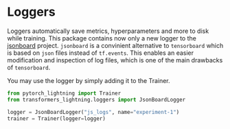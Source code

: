 # Loggers

Loggers automatically save metrics, hyperparameters and more to disk while training. This package contains now only a new logger to the [jsonboard](https://github.com/lucadiliello/jsonboard) project. `jsonboard` is a convinient alternative to `tensorboard` which is based on `json` files instead of `tf.events`. This enables an easier modification and inspection of log files, which is one of the main drawbacks of `tensorboard`.

You may use the logger by simply adding it to the Trainer.

```python
from pytorch_lightning import Trainer
from transformers_lightning.loggers import JsonBoardLogger

logger = JsonBoardLogger("js_logs", name="experiment-1")
trainer = Trainer(logger=logger)
```

